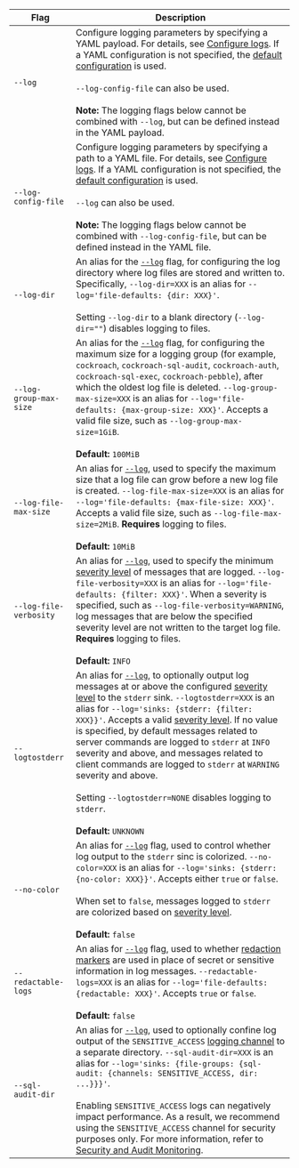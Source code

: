 Flag | Description
-----|------------
`--log` |  Configure logging parameters by specifying a YAML payload. For details, see [Configure logs](configure-logs.html#flag). If a YAML configuration is not specified, the [default configuration](configure-logs.html#default-logging-configuration) is used.<br/><br/>`--log-config-file` can also be used.<br/><br/>**Note:** The logging flags below cannot be combined with `--log`, but can be defined instead in the YAML payload.
`--log-config-file` |  Configure logging parameters by specifying a path to a YAML file. For details, see [Configure logs](configure-logs.html#flag). If a YAML configuration is not specified, the [default configuration](configure-logs.html#default-logging-configuration) is used.<br/><br/>`--log` can also be used.<br/><br/>**Note:** The logging flags below cannot be combined with `--log-config-file`, but can be defined instead in the YAML file.
`--log-dir` | An alias for the [`--log`](configure-logs.html#flag) flag, for configuring the log directory where log files are stored and written to. Specifically, `--log-dir=XXX` is an alias for `--log='file-defaults: {dir: XXX}'`.<br/><br/>Setting `--log-dir` to a blank directory (`--log-dir=""`) disables logging to files.
`--log-group-max-size` | An alias for the [`--log`](configure-logs.html#flag) flag, for configuring the maximum size for a logging group (for example, `cockroach`, `cockroach-sql-audit`, `cockroach-auth`, `cockroach-sql-exec`, `cockroach-pebble`), after which the oldest log file is deleted. `--log-group-max-size=XXX` is an alias for `--log='file-defaults: {max-group-size: XXX}'`. Accepts a valid file size, such as `--log-group-max-size=1GiB`.<br/><br/>**Default:** `100MiB`
`--log-file-max-size` | An alias for [`--log`](configure-logs.html#flag), used to specify the maximum size that a log file can grow before a new log file is created. `--log-file-max-size=XXX` is an alias for `--log='file-defaults: {max-file-size: XXX}'`. Accepts a valid file size, such as `--log-file-max-size=2MiB`. **Requires** logging to files.<br/><br/>**Default:** `10MiB`
`--log-file-verbosity` | An alias for [`--log`](configure-logs.html#flag), used to specify the minimum [severity level](logging.html#logging-levels-severities) of messages that are logged. `--log-file-verbosity=XXX` is an alias for `--log='file-defaults: {filter: XXX}'`. When a severity is specified, such as `--log-file-verbosity=WARNING`, log messages that are below the specified severity level are not written to the target log file. **Requires** logging to files.<br/><br/>**Default:** `INFO`
`--logtostderr` |  An alias for [`--log`](configure-logs.html#flag), to optionally output log messages at or above the configured  [severity level](logging.html#logging-levels-severities) to the `stderr` sink. `--logtostderr=XXX` is an alias for `--log='sinks: {stderr: {filter: XXX}}'`. Accepts a valid [severity level](logging.html#logging-levels-severities). If no value is specified, by default messages related to server commands are logged to `stderr` at `INFO` severity and above, and messages related to client commands are logged to `stderr` at `WARNING` severity and above.<br/><br/>Setting `--logtostderr=NONE` disables logging to `stderr`.<br><br>**Default:** `UNKNOWN`
`--no-color` | An alias for [`--log`](configure-logs.html#flag) flag, used to control whether log output to the `stderr` sinc is colorized. `--no-color=XXX` is an alias for `--log='sinks: {stderr: {no-color: XXX}}'`. Accepts either `true` or `false`.<br/><br/>When set to `false`, messages logged to `stderr` are colorized based on [severity level](logging.html#logging-levels-severities).<br><br>**Default:** `false`
`--redactable-logs` | An alias for [`--log`](configure-logs.html#flag) flag, used to whether [redaction markers](configure-logs.html#redact-logs) are used in place of secret or sensitive information in log messages. `--redactable-logs=XXX` is an alias for `--log='file-defaults: {redactable: XXX}'`. Accepts `true` or `false`.<br><br>**Default:** `false`
`--sql-audit-dir` | An alias for [`--log`](configure-logs.html#flag), used to optionally confine log output of the `SENSITIVE_ACCESS` [logging channel](logging-overview.html#logging-channels) to a separate directory. `--sql-audit-dir=XXX` is an alias for `--log='sinks: {file-groups: {sql-audit: {channels: SENSITIVE_ACCESS, dir: ...}}}'`.<br><br>Enabling `SENSITIVE_ACCESS` logs can negatively impact performance. As a result, we recommend using the `SENSITIVE_ACCESS` channel for security purposes only. For more information, refer to [Security and Audit Monitoring](logging-use-cases.html#security-and-audit-monitoring).
